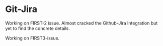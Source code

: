 # Git-Jira

Working on FIRST-2 issue. Almost cracked the Github-Jira Integration but yet to find the concrete details.


Working on FIRST3-issue.
